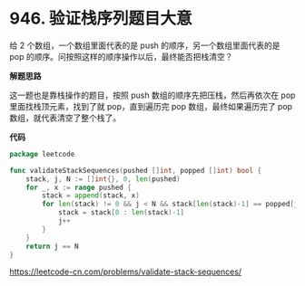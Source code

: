 # 946. 验证栈序列**题目大意** 

给 2 个数组，一个数组里面代表的是 push 的顺序，另一个数组里面代表的是 pop 的顺序。问按照这样的顺序操作以后，最终能否把栈清空？

**解题思路** 

这一题也是靠栈操作的题目，按照 push 数组的顺序先把压栈，然后再依次在 pop 里面找栈顶元素，找到了就 pop，直到遍历完 pop 数组，最终如果遍历完了 pop 数组，就代表清空了整个栈了。

**代码** 

```go
package leetcode

func validateStackSequences(pushed []int, popped []int) bool {
	stack, j, N := []int{}, 0, len(pushed)
	for _, x := range pushed {
		stack = append(stack, x)
		for len(stack) != 0 && j < N && stack[len(stack)-1] == popped[j] {
			stack = stack[0 : len(stack)-1]
			j++
		}
	}
	return j == N
}
```

https://leetcode-cn.com/problems/validate-stack-sequences/
